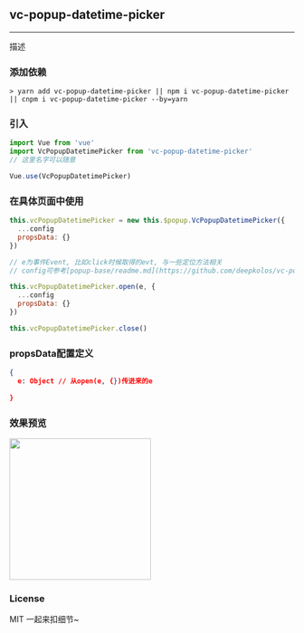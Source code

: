 
## vc-popup-datetime-picker

-----

描述

### 添加依赖

```shell
> yarn add vc-popup-datetime-picker || npm i vc-popup-datetime-picker || cnpm i vc-popup-datetime-picker --by=yarn
```

### 引入

```javascript
import Vue from 'vue'
import VcPopupDatetimePicker from 'vc-popup-datetime-picker'
// 这里名字可以随意

Vue.use(VcPopupDatetimePicker)
```

### 在具体页面中使用

```javascript
this.vcPopupDatetimePicker = new this.$popup.VcPopupDatetimePicker({
  ...config
  propsData: {}
})

// e为事件Event, 比如click时候取得的evt, 与一些定位方法相关
// config可参考[popup-base/readme.md](https://github.com/deepkolos/vc-popup/blob/master/packages/popup-base/readme.md)

this.vcPopupDatetimePicker.open(e, {
  ...config
  propsData: {}
})

this.vcPopupDatetimePicker.close()
```

### propsData配置定义

```json
{
  e: Object // 从open(e, {})传进来的e
  
}
```

### 效果预览

<div>
  <img src="https://raw.githubusercontent.com/deepkolos/vc-popup/master/static/vc-popup-datetime-picker.gif" width = "250" alt="" style="display:inline-block;"/>
</div>

### License

MIT 一起来扣细节~
